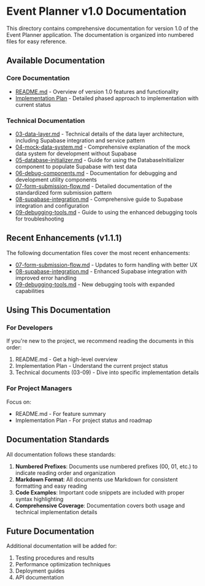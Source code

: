 # Event Planner v1.0 Documentation

This directory contains comprehensive documentation for version 1.0 of the Event Planner application. The documentation is organized into numbered files for easy reference.

## Available Documentation

### Core Documentation

- [README.md](./README.md) - Overview of version 1.0 features and functionality
- [Implementation Plan](./implementation-plan.md) - Detailed phased approach to implementation with current status

### Technical Documentation

- [03-data-layer.md](./03-data-layer.md) - Technical details of the data layer architecture, including Supabase integration and service pattern
- [04-mock-data-system.md](./04-mock-data-system.md) - Comprehensive explanation of the mock data system for development without Supabase
- [05-database-initializer.md](./05-database-initializer.md) - Guide for using the DatabaseInitializer component to populate Supabase with test data
- [06-debug-components.md](./06-debug-components.md) - Documentation for debugging and development utility components
- [07-form-submission-flow.md](./07-form-submission-flow.md) - Detailed documentation of the standardized form submission pattern
- [08-supabase-integration.md](./08-supabase-integration.md) - Comprehensive guide to Supabase integration and configuration
- [09-debugging-tools.md](./09-debugging-tools.md) - Guide to using the enhanced debugging tools for troubleshooting

## Recent Enhancements (v1.1.1)

The following documentation files cover the most recent enhancements:

- [07-form-submission-flow.md](./07-form-submission-flow.md) - Updates to form handling with better UX
- [08-supabase-integration.md](./08-supabase-integration.md) - Enhanced Supabase integration with improved error handling
- [09-debugging-tools.md](./09-debugging-tools.md) - New debugging tools with expanded capabilities

## Using This Documentation

### For Developers

If you're new to the project, we recommend reading the documents in this order:

1. README.md - Get a high-level overview
2. Implementation Plan - Understand the current project status
3. Technical documents (03-09) - Dive into specific implementation details

### For Project Managers

Focus on:
- README.md - For feature summary
- Implementation Plan - For project status and roadmap

## Documentation Standards

All documentation follows these standards:

1. **Numbered Prefixes**: Documents use numbered prefixes (00, 01, etc.) to indicate reading order and organization
2. **Markdown Format**: All documents use Markdown for consistent formatting and easy reading
3. **Code Examples**: Important code snippets are included with proper syntax highlighting
4. **Comprehensive Coverage**: Documentation covers both usage and technical implementation details

## Future Documentation

Additional documentation will be added for:

1. Testing procedures and results
2. Performance optimization techniques
3. Deployment guides
4. API documentation 